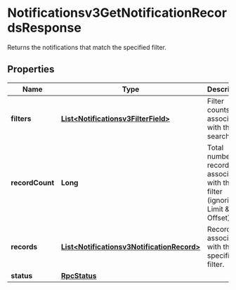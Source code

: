 

# Notificationsv3GetNotificationRecordsResponse

Returns the notifications that match the specified filter.

## Properties

| Name | Type | Description | Notes |
|------------ | ------------- | ------------- | -------------|
|**filters** | [**List&lt;Notificationsv3FilterField&gt;**](Notificationsv3FilterField.md) | Filter counts associated with the search. |  [optional] |
|**recordCount** | **Long** | Total number of records associated with the filter (ignoring Limit &amp; Offset). |  [optional] |
|**records** | [**List&lt;Notificationsv3NotificationRecord&gt;**](Notificationsv3NotificationRecord.md) | Records associated with the specified filter. |  [optional] |
|**status** | [**RpcStatus**](RpcStatus.md) |  |  [optional] |



